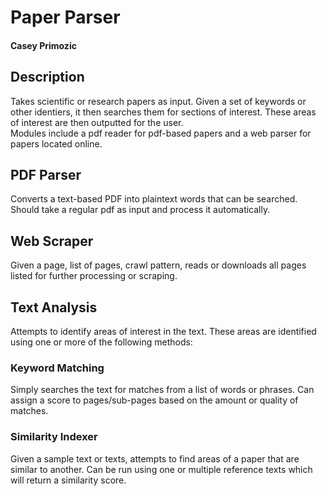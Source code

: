 # Paper Parser
#### Casey Primozic

## Description
Takes scientific or research papers as input.  Given a set of keywords or other identiers, it then searches them for sections of interest.  These areas of interest are then outputted for the user.  
Modules include a pdf reader for pdf-based papers and a web parser for papers located online.  

## PDF Parser
Converts a text-based PDF into plaintext words that can be searched.  Should take a regular pdf as input and process it automatically.

## Web Scraper
Given a page, list of pages, crawl pattern, reads or downloads all pages listed for further processing or scraping.  

## Text Analysis
Attempts to identify areas of interest in the text.  These areas are identified using one or more of the following methods:
### Keyword Matching
Simply searches the text for matches from a list of words or phrases.  Can assign a score to pages/sub-pages based on the amount or quality of matches.  
### Similarity Indexer
Given a sample text or texts, attempts to find areas of a paper that are similar to another.  Can be run using one or multiple reference texts which will return a similarity score.  
